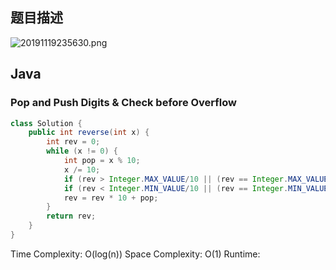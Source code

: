 ## 题目描述
![20191119235630.png](https://i.loli.net/2019/11/19/LcMu39dre6ntFAN.png)
## Java
### Pop and Push Digits & Check before Overflow
``` java
class Solution {
    public int reverse(int x) {
        int rev = 0;
        while (x != 0) {
            int pop = x % 10;
            x /= 10;
            if (rev > Integer.MAX_VALUE/10 || (rev == Integer.MAX_VALUE / 10 && pop > 7)) return 0;
            if (rev < Integer.MIN_VALUE/10 || (rev == Integer.MIN_VALUE / 10 && pop < -8)) return 0;
            rev = rev * 10 + pop;
        }
        return rev;
    }
}
```
Time Complexity: O(log(n))
Space Complexity: O(1)
Runtime: